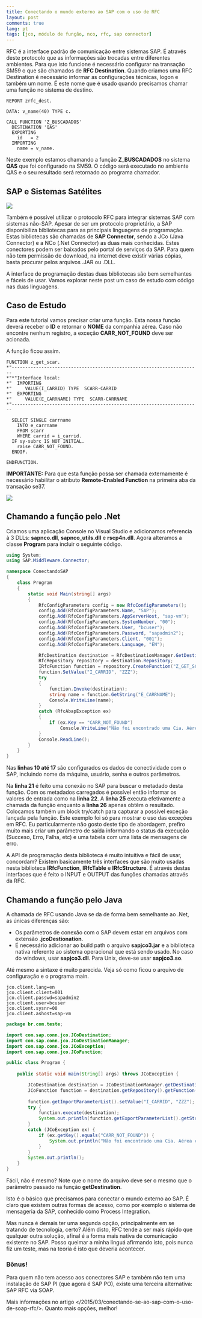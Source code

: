 ```yaml
---
title: Conectando o mundo externo ao SAP com o uso de RFC
layout: post
comments: true
lang: pt
tags: [jco, módulo de função, nco, rfc, sap connector]
---
```

RFC é a interface padrão de comunicação entre sistemas SAP. É através deste protocolo que as informações são trocadas entre diferentes ambientes. Para que isto funcione é necessário configurar na transação SM59 o que são chamados de **RFC Destination**. Quando criamos uma RFC Destination é necessário informar as configurações técnicas, logon e também um nome. É este nome que é usado quando precisamos chamar uma função no sistema de destino.

~~~
REPORT zrfc_dest.

DATA: v_name(40) TYPE c.

CALL FUNCTION 'Z_BUSCADADOS'
  DESTINATION 'QAS'
  EXPORTING
    id   = 2
  IMPORTING
    name = v_name.
~~~

Neste exemplo estamos chamando a função **Z_BUSCADADOS** no sistema **QAS** que foi configurado na SM59. O código será executado no ambiente QAS e o seu resultado será retornado ao programa chamador.

## SAP e Sistemas Satélites

![](/public/images/2015/03/SAP_RFC.png)

Também é possível utilizar o protocolo RFC para integrar sistemas SAP com sistemas não-SAP. Apesar de ser um protocolo proprietário, a SAP disponibiliza bibliotecas para as principais linguagens de programação. Estas bibliotecas são chamadas de **SAP Connector**, sendo a JCo (Java Connector) e a NCo (.Net Connector) as duas mais conhecidas. Estes conectores podem ser baixados pelo portal de serviços da SAP. Para quem não tem permissão de download, na internet deve existir várias cópias, basta procurar pelos arquivos .JAR ou .DLL.

A interface de programação destas duas bibliotecas são bem semelhantes e fáceis de usar. Vamos explorar neste post um caso de estudo com código nas duas linguagens.

## Caso de Estudo

Para este tutorial vamos precisar criar uma função. Esta nossa função deverá receber o **ID** e retornar o **NOME** da companhia aérea. Caso não encontre nenhum registro, a exceção **CARR\_NOT\_FOUND** deve ser acionada.

A função ficou assim.

~~~
FUNCTION z_get_scar.
*"----------------------------------------------------------------------
*"*"Interface local:
*"  IMPORTING
*"     VALUE(I_CARRID) TYPE  SCARR-CARRID
*"  EXPORTING
*"     VALUE(E_CARRNAME) TYPE  SCARR-CARRNAME
*"----------------------------------------------------------------------

  SELECT SINGLE carrname
    INTO e_carrname
    FROM scarr
    WHERE carrid = i_carrid.
  IF sy-subrc IS NOT INITIAL.
    raise CARR_NOT_FOUND.
  ENDIF.

ENDFUNCTION.
~~~

**IMPORTANTE:** Para que esta função possa ser chamada externamente é necessário habilitar o atributo **Remote-Enabled Function** na primeira aba da transação se37.

![](/public/images/2015/03/se37-rfc-header-info.png)

## Chamando a função pelo .Net

Criamos uma aplicação Console no Visual Studio e adicionamos referencia à 3 DLLs: **sapnco.dll**, **sapnco_utils.dll** e **rscp4n.dll**. Agora alteramos a classe **Program** para incluir o seguinte código.

~~~csharp
using System;
using SAP.Middleware.Connector;

namespace ConectandoSAP
{
    class Program
    {
        static void Main(string[] args)
        {
            RfcConfigParameters config = new RfcConfigParameters();
            config.Add(RfcConfigParameters.Name, "SAP");
            config.Add(RfcConfigParameters.AppServerHost, "sap-vm");
            config.Add(RfcConfigParameters.SystemNumber, "00");
            config.Add(RfcConfigParameters.User, "bcuser");
            config.Add(RfcConfigParameters.Password, "sapadmin2");
            config.Add(RfcConfigParameters.Client, "001");
            config.Add(RfcConfigParameters.Language, "EN");

            RfcDestination destination = RfcDestinationManager.GetDestination(config);
            RfcRepository repository = destination.Repository;
            IRfcFunction function = repository.CreateFunction("Z_GET_SCAR");
            function.SetValue("I_CARRID", "ZZZ");
            try
            {
                function.Invoke(destination);
                string name = function.GetString("E_CARRNAME");
                Console.WriteLine(name);
            }
            catch (RfcAbapException ex)
            {
                if (ex.Key == "CARR_NOT_FOUND")
                    Console.WriteLine("Não foi encontrado uma Cia. Aérea com o código informado.");
            }
            Console.ReadLine();
        }
    }
}
~~~

Nas **linhas 10 até 17** são configurados os dados de conectividade com o SAP, incluindo nome da máquina, usuário, senha e outros parâmetros.
  
Na **linha 21** é feito uma conexão no SAP para buscar o metadado desta função. Com os metadados carregados é possível então informar os valores de entrada como na **linha 22**. A **linha 25** executa efetivamente a chamada da função enquanto a **linha 26** apenas obtêm o resultado. Colocamos também um block try/catch para capturar a possível exceção lançada pela função. Este exemplo foi só para mostrar o uso das exceções em RFC. Eu particularmente não gosto deste tipo de abordagem, prefiro muito mais criar um parâmetro de saída informando o status da execução (Succeso, Erro, Falha, etc) e uma tabela com uma lista de mensagens de erro.

A API de programação desta biblioteca é muito intuitiva e fácil de usar, concordam? Existem basicamente três interfaces que são muito usadas nesta biblioteca **IRfcFunction**, **IRfcTable** e **IRfcStructure**. É através destas interfaces que é feito o INPUT e OUTPUT das funções chamadas através da RFC.

## Chamando a função pelo Java

A chamada de RFC usando Java se da de forma bem semelhante ao .Net, as únicas diferenças são:

  * Os parâmetros de conexão com o SAP devem estar em arquivos com extensão **.jcoDestionation**.
  * É necessário adicionar ao build path o arquivo **sapjco3.jar** e a biblioteca nativa referente ao sistema operacional que está sendo usado. No caso do windows, usar **sapjco3.dll**. Para Unix, deve-se usar **sapjco3.so**.

Até mesmo a sintaxe é muito parecida. Veja só como ficou o arquivo de configuração e o programa main.

~~~
jco.client.lang=en
jco.client.client=001
jco.client.passwd=sapadmin2
jco.client.user=bcuser
jco.client.sysnr=00
jco.client.ashost=sap-vm
~~~

~~~java
package br.com.teste;

import com.sap.conn.jco.JCoDestination;
import com.sap.conn.jco.JCoDestinationManager;
import com.sap.conn.jco.JCoException;
import com.sap.conn.jco.JCoFunction;

public class Program {
	
	public static void main(String[] args) throws JCoException {

        JCoDestination destination = JCoDestinationManager.getDestination("ABAP_AS");
        JCoFunction function = destination.getRepository().getFunction("Z_GET_SCAR");
		
        function.getImportParameterList().setValue("I_CARRID", "ZZZ");
        try {
            function.execute(destination);
            System.out.println(function.getExportParameterList().getString("E_CARRNAME"));
        }
        catch (JCoException ex) {
            if (ex.getKey().equals("CARR_NOT_FOUND")) {
                System.out.println("Não foi encontrado uma Cia. Aérea com o código informado.");
            }
        }
        System.out.println();
    }
}
~~~

Fácil, não é mesmo? Note que o nome do arquivo deve ser o mesmo que o parâmetro passado na função **getDestination**.

Isto é o básico que precisamos para conectar o mundo externo ao SAP. É claro que existem outras formas de acesso, como por exemplo o sistema de mensageria da SAP, conhecido como Process Integration.
  
Mas nunca é demais ter uma segunda opção, principalmente em se tratando de tecnologia, certo? Além disto, RFC tende a ser mais rápido que qualquer outra solução, afinal é a forma mais nativa de comunicação existente no SAP. Posso queimar a minha linguá afirmando isto, pois nunca fiz um teste, mas na teoria é isto que deveria acontecer.

### Bônus!

Para quem não tem acesso aos conectores SAP e também não tem uma instalação de SAP PI (que agora é SAP PO), existe uma terceira alternativa: SAP RFC via SOAP.
  
Mais informações no artigo </2015/03/conectando-se-ao-sap-com-o-uso-de-soap-rfc/>. Quanto mais opções, melhor!